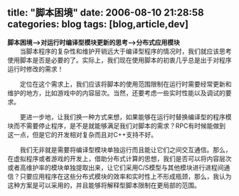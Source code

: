 title: "脚本困境"
date: 2006-08-10 21:28:58
categories: blog
tags: [blog,article,dev]
---
**脚本困境-->对运行时编译型模块更新的思考-->分布式应用模块**  
　　当脚本程序的复杂性和维护开销远大于编译型程序的情况时，我们就应该思考使用脚本是否是必要的了。实际上，我们现在使用脚本的初衷几乎总是出于对程序运行时修改的需求！  
  
　　定位在这个需求上，我们应该将脚本的使用范围限制在运行时需要经常更新和维护的地方，比如游戏中的内容层次。当然，还要考虑一些实时性能以及调试的要求。  
  
　　更进一步地，让我们换一种方式来想，如果能够在运行时替换编译型的程序模块而不需要停止程序，是不是就能够满足我们对脚本的需求？RPC有时候能做到这一点，但是它的开发相对复杂而且对C++支持不好。  
  
　　我们无非就是需要将编译型模块单独运行而且能让它们之间交互通信。那么，在虚拟程序或者游戏的开发上，借助分布式计算的思想，我们是否可以将内容层次或者高维护率的模块单独提取出来，让它们采用C/S模型与其他模块进行进程间通信？只要应用程序在这些分布式模块的效率和实时性上不形成瓶颈，那么，我认为这种方案是可以采用的，并且能够将解释型脚本限制在更局部的范围。
